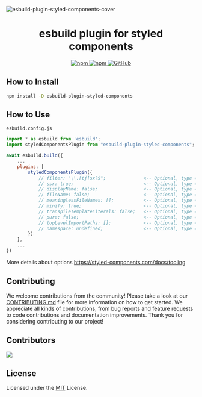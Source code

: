 ![esbuild-plugin-styled-components-cover](https://github.com/appzic/esbuild-plugin-styled-components/assets/64678612/235d077d-cf05-4e84-8924-28ca5ba2075c)

<h1 align=center>esbuild plugin for styled components</h1>

<p align="center" style="align: center;">
    <a href="https://www.npmjs.com/package/esbuild-plugin-styled-components">
        <img alt="npm" src="https://img.shields.io/npm/v/esbuild-plugin-styled-components">
    </a>
    <a href="https://www.npmjs.com/package/esbuild-plugin-styled-components">
        <img alt="npm" src="https://img.shields.io/npm/dw/esbuild-plugin-styled-components">
    </a>
    <a href="https://github.com/appzic/esbuild-plugin-styled-components/blob/main/LICENSE">
        <img alt="GitHub" src="https://img.shields.io/github/license/appzic/esbuild-plugin-styled-components">
    </a>
</p>


## How to Install
```bash
npm install -D esbuild-plugin-styled-components
```

## How to Use
`esbuild.config.js`
```js
import * as esbuild from 'esbuild';
import styledComponentsPlugin from "esbuild-plugin-styled-components";

await esbuild.build({
    ...
    plugins: [
        styledComponentsPlugin({
            // filter: "\\.[tj]sx?$";              <-- Optional, type = string | RegExp
            // ssr: true;                          <-- Optional, type = boolean
            // displayName: false;                 <-- Optional, type = boolean
            // fileName: false;                    <-- Optional, type = boolean
            // meaninglessFileNames: [];           <-- Optional, type = string[]
            // minify: true;                       <-- Optional, type = boolean
            // transpileTemplateLiterals: false;   <-- Optional, type = boolean
            // pure: false;                        <-- Optional, type = boolean
            // topLevelImportPaths: [];            <-- Optional, type = string[]
            // namespace: undefined;               <-- Optional, type = string
        })
    ],
    ...
})
```

More details about options https://styled-components.com/docs/tooling

## Contributing

We welcome contributions from the community! Please take a look at our [CONTRIBUTING.md](CONTRIBUTING.md) file for more information on how to get started. We appreciate all kinds of contributions, from bug reports and feature requests to code contributions and documentation improvements. Thank you for considering contributing to our project!

## Contributors

<a href="https://github.com/appzic/esbuild-plugin-styled-components/graphs/contributors">
  <img src="https://contrib.rocks/image?repo=appzic/esbuild-plugin-styled-components" />
</a>

## License

Licensed under the [MIT](LICENSE) License.

